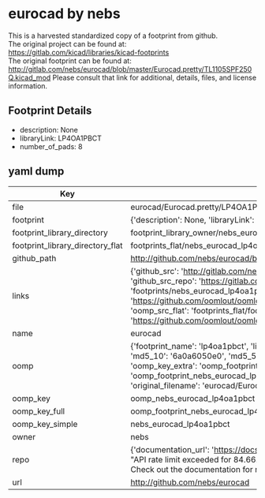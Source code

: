 # eurocad by nebs  
This is a harvested standardized copy of a footprint from github.  
The original project can be found at:  
https://gitlab.com/kicad/libraries/kicad-footprints  
The original footprint can be found at:
http://gitlab.com/nebs/eurocad/blob/master/Eurocad.pretty/TL1105SPF250Q.kicad_mod
Please consult that link for additional, details, files, and license information.  
## Footprint Details
* description: None  
* libraryLink: LP4OA1PBCT  
* number_of_pads: 8  
## yaml dump  
| Key | Value |  
| --- | --- |  
| file | eurocad/Eurocad.pretty/LP4OA1PBCT.kicad_mod |  
| footprint | {'description': None, 'libraryLink': 'LP4OA1PBCT', 'number_of_pads': 8} |  
| footprint_library_directory | footprint_library_owner/nebs_eurocad |  
| footprint_library_directory_flat | footprints_flat/nebs_eurocad_lp4oa1pbct/working |  
| github_path | http://github.com/nebs/eurocad/blob/master/Eurocad.pretty/LP4OA1PBCT.kicad_mod |  
| links | {'github_src': 'http://gitlab.com/nebs/eurocad/blob/master/Eurocad.pretty/TL1105SPF250Q.kicad_mod', 'github_src_repo': 'https://gitlab.com/kicad/libraries/kicad-footprints', 'oomp_bot': 'footprints/nebs_eurocad_lp4oa1pbct/working', 'oomp_bot_github': 'https://github.com/oomlout/oomlout_oomp_footprint_bot/tree/main/footprints/nebs_eurocad_lp4oa1pbct/working', 'oomp_src_flat': 'footprints_flat/footprints_flat/nebs_eurocad_lp4oa1pbct/working', 'oomp_src_flat_github': 'https://github.com/oomlout/oomlout_oomp_footprint_src/tree/main/footprints_flat/nebs_eurocad_lp4oa1pbct/working'} |  
| name | eurocad |  
| oomp | {'footprint_name': 'lp4oa1pbct', 'library_name': 'eurocad', 'md5': '6a0a6050e007b387e82bc3e0698a8949', 'md5_10': '6a0a6050e0', 'md5_5': '6a0a6', 'md5_6': '6a0a60', 'oomp_key': 'oomp_nebs_eurocad_lp4oa1pbct', 'oomp_key_extra': 'oomp_footprint_nebs_eurocad_lp4oa1pbct', 'oomp_key_full': 'oomp_footprint_nebs_eurocad_lp4oa1pbct_6a0a60', 'oomp_key_simple': 'nebs_eurocad_lp4oa1pbct', 'original_filename': 'eurocad/Eurocad.pretty/LP4OA1PBCT.kicad_mod', 'owner_name': 'nebs'} |  
| oomp_key | oomp_nebs_eurocad_lp4oa1pbct |  
| oomp_key_full | oomp_footprint_nebs_eurocad_lp4oa1pbct |  
| oomp_key_simple | nebs_eurocad_lp4oa1pbct |  
| owner | nebs |  
| repo | {'documentation_url': 'https://docs.github.com/rest/overview/resources-in-the-rest-api#rate-limiting', 'message': "API rate limit exceeded for 84.66.173.59. (But here's the good news: Authenticated requests get a higher rate limit. Check out the documentation for more details.)"} |  
| url | http://github.com/nebs/eurocad |  

